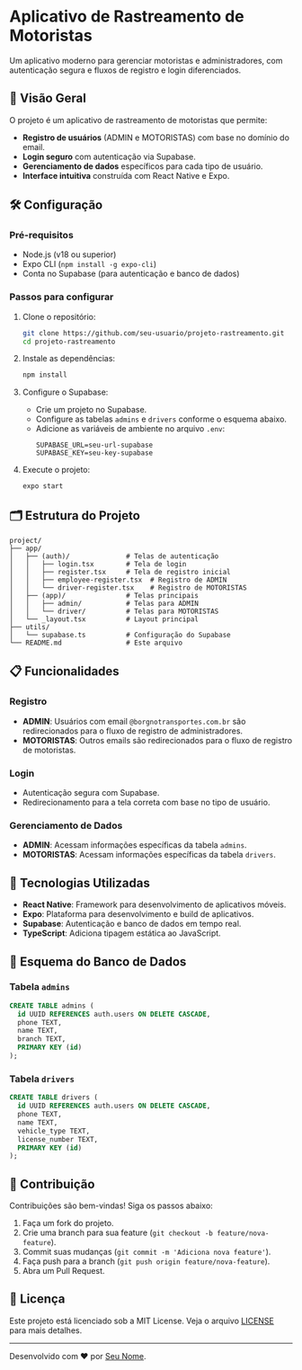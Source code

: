 # Aplicativo de Rastreamento de Motoristas

Um aplicativo moderno para gerenciar motoristas e administradores, com autenticação segura e fluxos de registro e login diferenciados.

## 🚀 Visão Geral

O projeto é um aplicativo de rastreamento de motoristas que permite:
- **Registro de usuários** (ADMIN e MOTORISTAS) com base no domínio do email.
- **Login seguro** com autenticação via Supabase.
- **Gerenciamento de dados** específicos para cada tipo de usuário.
- **Interface intuitiva** construída com React Native e Expo.

## 🛠️ Configuração

### Pré-requisitos
- Node.js (v18 ou superior)
- Expo CLI (`npm install -g expo-cli`)
- Conta no Supabase (para autenticação e banco de dados)

### Passos para configurar
1. Clone o repositório:
   ```bash
   git clone https://github.com/seu-usuario/projeto-rastreamento.git
   cd projeto-rastreamento
   ```

2. Instale as dependências:
   ```bash
   npm install
   ```

3. Configure o Supabase:
   - Crie um projeto no Supabase.
   - Configure as tabelas `admins` e `drivers` conforme o esquema abaixo.
   - Adicione as variáveis de ambiente no arquivo `.env`:
     ```env
     SUPABASE_URL=seu-url-supabase
     SUPABASE_KEY=seu-key-supabase
     ```

4. Execute o projeto:
   ```bash
   expo start
   ```

## 🗂️ Estrutura do Projeto

```
project/
├── app/
│   ├── (auth)/              # Telas de autenticação
│   │   ├── login.tsx        # Tela de login
│   │   ├── register.tsx     # Tela de registro inicial
│   │   ├── employee-register.tsx  # Registro de ADMIN
│   │   └── driver-register.tsx    # Registro de MOTORISTAS
│   ├── (app)/               # Telas principais
│   │   ├── admin/           # Telas para ADMIN
│   │   └── driver/          # Telas para MOTORISTAS
│   └── _layout.tsx          # Layout principal
├── utils/
│   └── supabase.ts          # Configuração do Supabase
└── README.md                # Este arquivo
```

## 📋 Funcionalidades

### Registro
- **ADMIN**: Usuários com email `@borgnotransportes.com.br` são redirecionados para o fluxo de registro de administradores.
- **MOTORISTAS**: Outros emails são redirecionados para o fluxo de registro de motoristas.

### Login
- Autenticação segura com Supabase.
- Redirecionamento para a tela correta com base no tipo de usuário.

### Gerenciamento de Dados
- **ADMIN**: Acessam informações específicas da tabela `admins`.
- **MOTORISTAS**: Acessam informações específicas da tabela `drivers`.

## 🧰 Tecnologias Utilizadas

- **React Native**: Framework para desenvolvimento de aplicativos móveis.
- **Expo**: Plataforma para desenvolvimento e build de aplicativos.
- **Supabase**: Autenticação e banco de dados em tempo real.
- **TypeScript**: Adiciona tipagem estática ao JavaScript.

## 📄 Esquema do Banco de Dados

### Tabela `admins`
```sql
CREATE TABLE admins (
  id UUID REFERENCES auth.users ON DELETE CASCADE,
  phone TEXT,
  name TEXT,
  branch TEXT,
  PRIMARY KEY (id)
);
```

### Tabela `drivers`
```sql
CREATE TABLE drivers (
  id UUID REFERENCES auth.users ON DELETE CASCADE,
  phone TEXT,
  name TEXT,
  vehicle_type TEXT,
  license_number TEXT,
  PRIMARY KEY (id)
);
```

## 🤝 Contribuição

Contribuições são bem-vindas! Siga os passos abaixo:
1. Faça um fork do projeto.
2. Crie uma branch para sua feature (`git checkout -b feature/nova-feature`).
3. Commit suas mudanças (`git commit -m 'Adiciona nova feature'`).
4. Faça push para a branch (`git push origin feature/nova-feature`).
5. Abra um Pull Request.

## 📜 Licença

Este projeto está licenciado sob a MIT License. Veja o arquivo [LICENSE](LICENSE) para mais detalhes.

---

Desenvolvido com ❤️ por [Seu Nome](https://github.com/seu-usuario).
